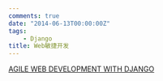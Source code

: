 ```yaml
---
comments: true
date: "2014-06-13T00:00:00Z"
tags:
    - Django
title: Web敏捷开发
---
```


[AGILE WEB DEVELOPMENT WITH DJANGO](/slide/agile-web-development.html)
